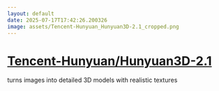 ```yaml
---
layout: default
date: 2025-07-17T17:42:26.200326
image: assets/Tencent-Hunyuan_Hunyuan3D-2.1_cropped.png
---
```


# [Tencent-Hunyuan/Hunyuan3D-2.1](https://github.com/Tencent-Hunyuan/Hunyuan3D-2.1)

turns images into detailed 3D models with realistic textures
